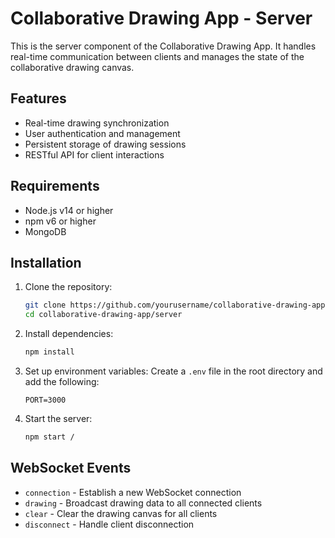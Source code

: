 # Collaborative Drawing App - Server

This is the server component of the Collaborative Drawing App. It handles real-time communication between clients and manages the state of the collaborative drawing canvas.

## Features

- Real-time drawing synchronization
- User authentication and management
- Persistent storage of drawing sessions
- RESTful API for client interactions

## Requirements

- Node.js v14 or higher
- npm v6 or higher
- MongoDB

## Installation

1. Clone the repository:
    ```sh
    git clone https://github.com/yourusername/collaborative-drawing-app.git
    cd collaborative-drawing-app/server
    ```

2. Install dependencies:
    ```sh
    npm install
    ```

3. Set up environment variables:
    Create a `.env` file in the root directory and add the following:
    ```
    PORT=3000
    ```

4. Start the server:
    ```sh
    npm start / 
    ```

## WebSocket Events

- `connection` - Establish a new WebSocket connection
- `drawing` - Broadcast drawing data to all connected clients
- `clear` - Clear the drawing canvas for all clients
- `disconnect` - Handle client disconnection

